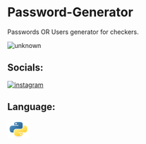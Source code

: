 # Password-Generator
Passwords OR Users generator for checkers.

![unknown](https://user-images.githubusercontent.com/104280578/164954699-78189a15-5bf4-4d05-8807-44504f8e72ea.png)




<h2>Socials:</h2>
 <a href="https://www.instagram.com/thrudespair/" target="_blank">
   <img class="img" style="height: 40px; width:50px;" src="https://raw.githubusercontent.com/rahuldkjain/github-profile-readme-generator/master/src/images/icons/Social/instagram.svg" alt="instagram"> </img>
  </a>
  
<h2>Language:</h2>
   <a href="https://www.python.org/" target="_blank">
    <img style="height: 40px; width:50px;" src="https://raw.githubusercontent.com/devicons/devicon/master/icons/python/python-original.svg" alt="Python"> </img>
   </a>
